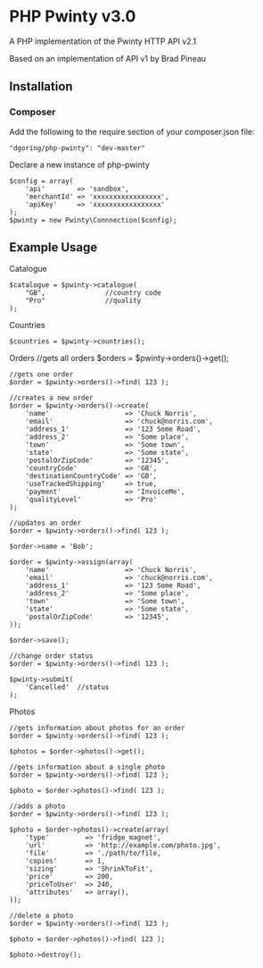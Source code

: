 # PHP Pwinty v3.0

A PHP implementation of the Pwinty HTTP API v2.1

Based on an implementation of API v1 by Brad Pineau

## Installation

### Composer

Add the following to the require section of your composer.json file:

    "dgoring/php-pwinty": "dev-master"

Declare a new instance of php-pwinty

    $config = array(
        'api'        => 'sandbox',
        'merchantId' => 'xxxxxxxxxxxxxxxxx',
        'apiKey'     => 'xxxxxxxxxxxxxxxxx'
    );
    $pwinty = new Pwinty\Connnection($config);

## Example Usage

Catalogue

    $catalogue = $pwinty->catalogue(
        "GB",               //country code
        "Pro"               //quality
    );

Countries

    $countries = $pwinty->countries();

Orders
    //gets all orders
    $orders = $pwinty->orders()->get();

    //gets one order
    $order = $pwinty->orders()->find( 123 );

    //creates a new order
    $order = $pwinty->orders()->create(
        'name'                   => 'Chuck Norris',
        'email'                  => 'chuck@norris.com',
        'address_1'              => '123 Some Road',
        'address_2'              => 'Some place',
        'town'                   => 'Some town',
        'state'                  => 'Some state',
        'postalOrZipCode'        => '12345',
        'countryCode'            => 'GB',
        'destinationCountryCode' => 'GB',
        'useTrackedShipping'     => true,
        'payment'                => 'InvoiceMe',
        'qualityLevel'           => 'Pro'
    );

    //updates an order
    $order = $pwinty->orders()->find( 123 );

    $order->name = 'Bob';

    $order = $pwinty->assign(array(
        'name'                   => 'Chuck Norris',
        'email'                  => 'chuck@norris.com',
        'address_1'              => '123 Some Road',
        'address_2'              => 'Some place',
        'town'                   => 'Some town',
        'state'                  => 'Some state',
        'postalOrZipCode'        => '12345',
    ));

    $order->save();

    //change order status
    $order = $pwinty->orders()->find( 123 );

    $pwinty->submit(
        'Cancelled'  //status
    );

Photos

    //gets information about photos for an order
    $order = $pwinty->orders()->find( 123 );

    $photos = $order->photos()->get();

    //gets information about a single photo
    $order = $pwinty->orders()->find( 123 );

    $photo = $order->photos()->find( 123 );

    //adds a photo
    $order = $pwinty->orders()->find( 123 );

    $photo = $order->photos()->create(array(
        'type'         => 'fridge_magnet',
        'url'          => 'http://example.com/photo.jpg',
        'file'         => './path/to/file,
        'copies'       => 1,
        'sizing'       => 'ShrinkToFit',
        'price'        => 200,
        'priceToUser'  => 240,
        'attributes'   => array(),
    ));

    //delete a photo
    $order = $pwinty->orders()->find( 123 );

    $photo = $order->photos()->find( 123 );

    $photo->destroy();
